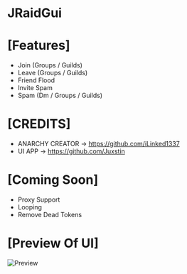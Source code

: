 # JRaidGui

# [Features]
- Join (Groups / Guilds)
- Leave (Groups / Guilds)
- Friend Flood
- Invite Spam
- Spam (Dm / Groups / Guilds)

# [CREDITS]
- ANARCHY CREATOR -> https://github.com/iLinked1337
- UI APP -> https://github.com/Juxstin

# [Coming Soon]
- Proxy Support
- Looping
- Remove Dead Tokens


# [Preview Of UI]


![Preview](https://i.imgur.com/SlVQQOq.png)

